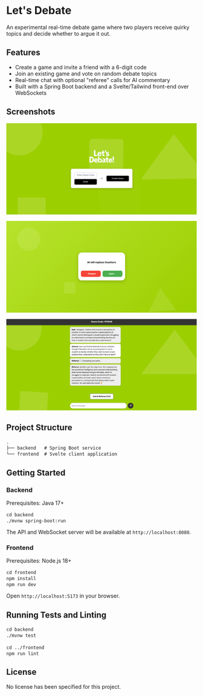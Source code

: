 # Let's Debate

An experimental real-time debate game where two players receive quirky topics and decide whether to argue it out.

## Features

- Create a game and invite a friend with a 6-digit code
- Join an existing game and vote on random debate topics
- Real-time chat with optional "referee" calls for AI commentary
- Built with a Spring Boot backend and a Svelte/Tailwind front-end over WebSockets

## Screenshots

![Placeholder: screenshot of the landing page showing create and join options](docs/screenshots/landing-page.png)

![Placeholder: screenshot of the topic voting screen after both players join](docs/screenshots/topic-vote.png)

![Placeholder: screenshot of the chat interface with messages and referee button](docs/screenshots/chat-interface.png)

## Project Structure

```
.
├── backend   # Spring Boot service
└── frontend  # Svelte client application
```

## Getting Started

### Backend

Prerequisites: Java 17+

```
cd backend
./mvnw spring-boot:run
```

The API and WebSocket server will be available at `http://localhost:8080`.

### Frontend

Prerequisites: Node.js 18+

```
cd frontend
npm install
npm run dev
```

Open `http://localhost:5173` in your browser.

## Running Tests and Linting

```
cd backend
./mvnw test

cd ../frontend
npm run lint
```

## License

No license has been specified for this project.

